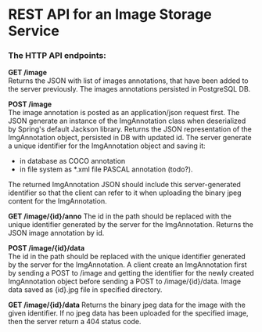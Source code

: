 # REST API for an Image Storage Service

### The HTTP API endpoints:

**GET /image**  
Returns the JSON with list of images annotations,
that have been added to the server previously.
The images annotations persisted in PostgreSQL DB.


**POST /image**  
The image annotation is posted as an application/json request first.
The JSON generate an instance of the ImgAnnotation class when deserialized
by Spring's default Jackson library.
Returns the JSON representation of the ImgAnnotation object, persisted in DB
with updated id.
The server generate a unique identifier for the ImgAnnotation
object and saving it:
- in database as COCO annotation
- in file system as *.xml file PASCAL annotation (todo?).

The returned ImgAnnotation JSON should include this server-generated
identifier so that the client can refer to it when uploading the
binary jpeg content for the ImgAnnotation.


**GET /image/{id}/anno**
The id in the path should be replaced with the unique identifier generated by the server for the
ImgAnnotation.
Returns the JSON image annotation by id.


**POST /image/{id}/data**  
The id in the path should be replaced with the unique identifier generated by the server for the
ImgAnnotation. A client create an ImgAnnotation first by sending a POST to /image
and getting the identifier for the newly created ImgAnnotation object before
sending a POST to /image/{id}/data.
Image data saved as {id}.jpg file in specified directory.


**GET /image/{id}/data**
Returns the binary jpeg data for the image with the given
identifier. If no jpeg data has been uploaded for the specified image,
then the server return a 404 status code.

